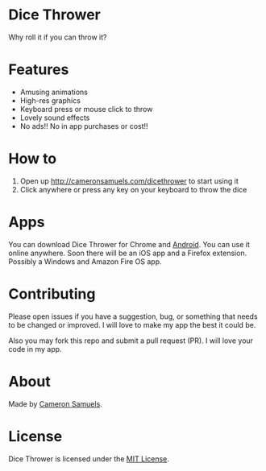# Dice Thrower
Why roll it if you can throw it?

# Features
- Amusing animations
- High-res graphics
- Keyboard press or mouse click to throw
- Lovely sound effects
- No ads!! No in app purchases or cost!!

# How to
1. Open up <http://cameronsamuels.com/dicethrower> to start using it
2. Click anywhere or press any key on your keyboard to throw the dice

# Apps
You can download Dice Thrower for Chrome and [Android](https://play.google.com/store/apps/details?id=com.playbclick.dicethrower). You can use it online anywhere. Soon there will be an iOS app and a Firefox extension. Possibly a Windows and Amazon Fire OS app.

# Contributing
Please open issues if you have a suggestion, bug, or something that needs to be changed or improved. I will love to make my app the best it could be.

Also you may fork this repo and submit a pull request (PR). I will love your code in my app.

# About
Made by [Cameron Samuels](http://cameronsamuels.com).

# License
Dice Thrower is licensed under the [MIT License](LICENSE).
